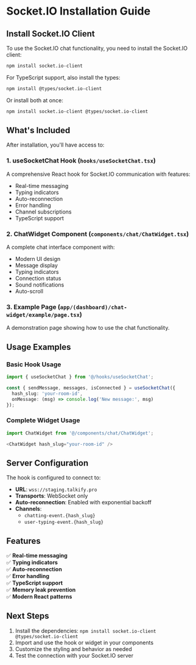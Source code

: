 # Socket.IO Installation Guide

## Install Socket.IO Client

To use the Socket.IO chat functionality, you need to install the Socket.IO client:

```bash
npm install socket.io-client
```

For TypeScript support, also install the types:

```bash
npm install @types/socket.io-client
```

Or install both at once:

```bash
npm install socket.io-client @types/socket.io-client
```

## What's Included

After installation, you'll have access to:

### 1. **useSocketChat Hook** (`hooks/useSocketChat.tsx`)
A comprehensive React hook for Socket.IO communication with features:
- Real-time messaging
- Typing indicators
- Auto-reconnection
- Error handling
- Channel subscriptions
- TypeScript support

### 2. **ChatWidget Component** (`components/chat/ChatWidget.tsx`)
A complete chat interface component with:
- Modern UI design
- Message display
- Typing indicators
- Connection status
- Sound notifications
- Auto-scroll

### 3. **Example Page** (`app/(dashboard)/chat-widget/example/page.tsx`)
A demonstration page showing how to use the chat functionality.

## Usage Examples

### Basic Hook Usage
```typescript
import { useSocketChat } from '@/hooks/useSocketChat';

const { sendMessage, messages, isConnected } = useSocketChat({
  hash_slug: 'your-room-id',
  onMessage: (msg) => console.log('New message:', msg)
});
```

### Complete Widget Usage
```typescript
import ChatWidget from '@/components/chat/ChatWidget';

<ChatWidget hash_slug="your-room-id" />
```

## Server Configuration

The hook is configured to connect to:
- **URL**: `wss://staging.talkify.pro`
- **Transports**: WebSocket only
- **Auto-reconnection**: Enabled with exponential backoff
- **Channels**: 
  - `chatting-event.{hash_slug}`
  - `user-typing-event.{hash_slug}`

## Features

✅ **Real-time messaging**  
✅ **Typing indicators**  
✅ **Auto-reconnection**  
✅ **Error handling**  
✅ **TypeScript support**  
✅ **Memory leak prevention**  
✅ **Modern React patterns**  

## Next Steps

1. Install the dependencies: `npm install socket.io-client @types/socket.io-client`
2. Import and use the hook or widget in your components
3. Customize the styling and behavior as needed
4. Test the connection with your Socket.IO server
